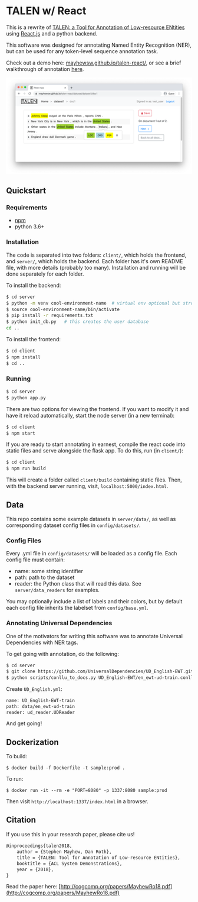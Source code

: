 # TALEN w/ React

This is a rewrite of [TALEN: a Tool for Annotation of Low-resource ENtities](https://github.com/cogcomp/talen) using [React.js](https://reactjs.org/) and a python backend.

This software was designed for annotating Named Entity Recognition (NER), but can be used for any token-level sequence annotation task.

Check out a demo here: [mayhewsw.github.io/talen-react/](https://mayhewsw.github.io/talen-react/), or see a brief walkthrough of annotation [here](https://www.youtube.com/watch?v=LKj4b6m1hoo).

![Screenshot of web interface](/talen-screenshot.png?raw=true "Screenshot")

## Quickstart

### Requirements

- [npm](https://www.npmjs.com/get-npm)
- python 3.6+

### Installation

The code is separated into two folders: `client/`, which holds the frontend, and `server/`, which holds the backend.
Each folder has it's own README file, with more details (probably too many).
Installation and running will be done separately for each folder.

To install the backend:

```bash
$ cd server
$ python -m venv cool-environment-name  # virtual env optional but strongly recommended
$ source cool-environment-name/bin/activate
$ pip install -r requirements.txt
$ python init_db.py   # this creates the user database
cd ..
```

To install the frontend:

```bash
$ cd client
$ npm install
$ cd ..
```

### Running

```bash
$ cd server
$ python app.py
```

There are two options for viewing the frontend. If you want to modify it and have it
reload automatically, start the node server (in a new terminal):

```bash
$ cd client
$ npm start
```

If you are ready to start annotating in earnest, compile the react code into static files and serve alongside the flask app. To do this, run (in `client/`):

```bash
$ cd client
$ npm run build
```

This will create a folder called `client/build` containing static files.
Then, with the backend server running, visit, `localhost:5000/index.html`.

## Data

This repo contains some example datasets in `server/data/`, as well as corresponding dataset config files in `config/datasets/`.

### Config Files

Every .yml file in `config/datasets/` will be loaded as a config file. Each config file must contain:

- name: some string identifier
- path: path to the dataset
- reader: the Python class that will read this data. See `server/data_readers` for examples.

You may optionally include a list of labels and their colors, but by default each config file inherits the
labelset from `config/base.yml`.

### Annotating Universal Dependencies

One of the motivators for writing this software was to annotate Universal Dependencies with NER tags.

To get going with annotation, do the following:

```bash
$ cd server
$ git clone https://github.com/UniversalDependencies/UD_English-EWT.git
$ python scripts/conllu_to_docs.py UD_English-EWT/en_ewt-ud-train.conllu data/en_ewt-ud-train/
```

Create `UD_English.yml`:

```
name: UD_English-EWT-train
path: data/en_ewt-ud-train
reader: ud_reader.UDReader
```

And get going!



## Dockerization

To build:
```
$ docker build -f Dockerfile -t sample:prod . 
```

To run:
```
$ docker run -it --rm -e "PORT=8080" -p 1337:8080 sample:prod
```

Then visit `http://localhost:1337/index.html` in a browser.

## Citation

If you use this in your research paper, please cite us!

```
@inproceedings{talen2018,
    author = {Stephen Mayhew, Dan Roth},
    title = {TALEN: Tool for Annotation of Low-resource ENtities},
    booktitle = {ACL System Demonstrations},
    year = {2018},
}
```

Read the paper here: [http://cogcomp.org/papers/MayhewRo18.pdf](http://cogcomp.org/papers/MayhewRo18.pdf)
